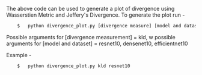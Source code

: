 The above code can be used to generate a plot of divergence using Wasserstien Metric and Jeffery's Divergence. To generate the plot run - 
```bash
	$   python divergence_plot.py [divergence measure] [model and dataset]
```

Possible arguments for [divergence measurement] = kld, w
possible arguments for [model and dataset] = resnet10, densenet10, efficientnet10

Example - 
```bash
	$   python divergence_plot.py kld resnet10
```
